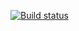 [![Build status](https://ci.appveyor.com/api/projects/status/02hnd3ilue5pi81x?svg=true)](https://ci.appveyor.com/project/AnnWolkova/patterns-test-1)